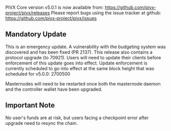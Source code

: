 PIVX Core version v5.0.1 is now available from: https://github.com/pivx-project/pivx/releases
Please report bugs using the issue tracker at github: https://github.com/pivx-project/pivx/issues

Mandatory Update
----

This is an emergency update.
A vulnerability with the budgeting system was discovered and has been fixed (PR 2137).
This release also contains a protocol upgrade (to 70921).
Users will need to update their clients before enforcement of this update goes into effect.
Update enforcement is currently scheduled to go into effect at the same block height that was scheduled for v5.0.0: 2700500

Masternodes will need to be restarted once both the masternode daemon and the controller wallet have been upgraded.

Important Note
----

No user's funds are at risk, but users facing a checkpoint error after upgrade need to resync the chain.